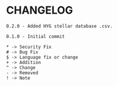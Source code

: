 # CHANGELOG

	0.2.0 - Added HYG stellar database .csv. 

	0.1.0 - Initial commit

	* -> Security Fix
	# -> Bug Fix
	$ -> Language fix or change
	+ -> Addition
	^ -> Change
	- -> Removed
	! -> Note